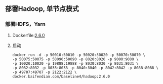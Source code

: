 ## 部署Hadoop, 单节点模式

### 部署HDFS，Yarn
1. Dockerfile:[2.6.0](https://github.com/sequenceiq/hadoop-docker/blob/master/Dockerfile)
1. 启动

    ```
    docker run -d -p 50010:50010 -p 50020:50020 -p 50070:50070 \
    -p 50075:50075 -p 50090:50090 -p 8020:8020 -p 9000:9000 \
    -p 10020:10020 -p 19888:19888 -p 8030:8030 -p 8031:8031 \
    -p 8032:8032 -p 8033:8033 -p 8040:8040 -p 8042:8042 -p 8088:8088 \
    -p 49707:49707 -p 2122:2122 \
    docker.baifendian.com/baseline4/hadoop:2.6.0
    ```
